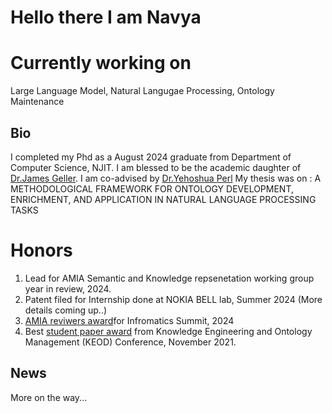 # Hello there I am Navya

# Currently working on
Large Language Model, Natural Langugae Processing, Ontology Maintenance


## Bio

I completed my Phd as a August 2024 graduate from Department of Computer Science, NJIT. I am blessed to be the academic daughter of [Dr.James Geller](https://web.njit.edu/~geller/).
I am co-advised by [Dr.Yehoshua Perl](https://people.njit.edu/profile/perl)
My thesis was on : A METHODOLOGICAL FRAMEWORK FOR ONTOLOGY DEVELOPMENT, ENRICHMENT, AND APPLICATION IN NATURAL LANGUAGE PROCESSING TASKS


# Honors

1. Lead for AMIA Semantic and Knowledge repsenetation working group year in review, 2024.
2. Patent filed for Internship done at NOKIA BELL lab, Summer 2024 (More details coming up..)
4. [AMIA reviwers award](https://news.njit.edu/navya-martin-kollapally-wins-amia-reviewer-award)for Infromatics Summit, 2024 
3. Best [student paper award](https://keod.scitevents.org/PreviousAwards.aspx#2021) from Knowledge Engineering and Ontology Management (KEOD) Conference, November 2021.

## News

More on the way...